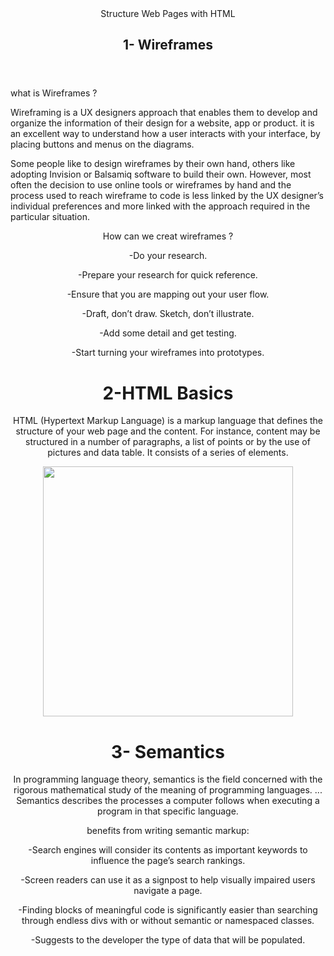 <!Doctype html>
<html>
<head>
<title>
Structure-Web-Pages-with-HTML
</title>
<link rel="stylesheet" href="">

</head>

<body>
<!-- adding comment -->
<header>
  <nav>
  <div>
Structure Web Pages with HTML 

<h1>1- Wireframes<h1>
<main>
<section>
  </header>
  what is Wireframes
?

<p> Wireframing is a UX designers approach that enables them to develop and organize the information of their design for a website, app or product. it is an excellent way to understand how a user interacts with your interface, by placing buttons and menus on the diagrams.

Some people like to design wireframes by their own hand, others like adopting Invision or Balsamiq software to build their own. However, most often the decision to use online tools or wireframes by hand and the process used to reach wireframe to code is less linked by the UX designer’s individual preferences and more linked with the approach required in the 
particular situation.</p>

<header>
 How can we creat wireframes
?

<p> -Do your research. <p>
<p> -Prepare your research for quick reference.<p>
<p> -Ensure that you are mapping out your user flow.<p>
<p> -Draft, don’t draw. Sketch, don’t illustrate.<p>
<p> -Add some detail and get testing.<p>
<p> -Start turning your wireframes into prototypes.</p>


<h1> 2-HTML Basics
</h1>

<p> HTML (Hypertext Markup Language) is a markup language that defines the structure of your web page and the content. For instance, content may be structured in a number of paragraphs, a list of points or by the use of pictures and data table. It consists of a series of elements.</p>

<img src="https://codingali.com/wp-content/uploads/2018/06/img3.png" height="400px" width="400px" />
</div>

<h1> 3- Semantics
</h1>

<p> 
In programming language theory, semantics is the field concerned with the rigorous mathematical study of the meaning of programming languages. ... Semantics describes the processes a computer follows when executing a program in that specific language.</p>

<header>
benefits from writing semantic markup:

<p> -Search engines will consider its contents as important keywords to influence the page’s search rankings.<p>
<p> -Screen readers can use it as a signpost to help visually impaired users navigate a page.<p>
<p> -Finding blocks of meaningful code is significantly easier than searching through endless divs with or without semantic or namespaced classes.<p>
<p> -Suggests to the developer the type of data that will be populated.<p>

  </footer>
<script src="app.js">


</script>

  </body>

</html>





